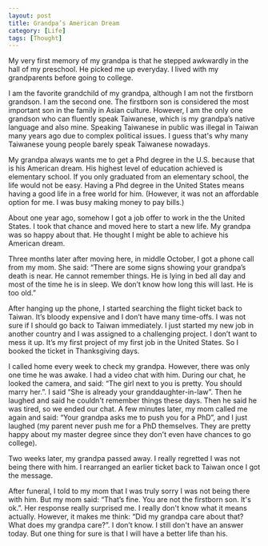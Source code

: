 ```yaml
---
layout: post
title: Grandpa’s American Dream
category: [Life]
tags: [Thought]
---
```


My very first memory of my grandpa is that he stepped awkwardly in the hall of my preschool. He picked me up everyday. I lived with my grandparents before going to college.

I am the favorite grandchild of my grandpa, although I am not the firstborn grandson. I am the second one. The firstborn son is considered the most important son in the family in Asian culture. However, I am the only one grandson who can fluently speak Taiwanese, which is my grandpa’s native language and also mine. Speaking Taiwanese in public was illegal in Taiwan many years ago due to complex political issues. I guess that's why many Taiwanese young people barely speak Taiwanese nowadays.

My grandpa always wants me to get a Phd degree in the U.S. because that is his American dream. His highest level of education achieved is elementary school. If you only graduated from an elementary school, the life would not be easy. Having a Phd degree in the United States means having a good life in a free world for him. (However, it was not an affordable option for me. I was busy making money to pay bills.)

About one year ago, somehow I got a job offer to work in the the United States. I took that chance and moved here to start a new life. My grandpa was so happy about that. He thought I might be able to achieve his American dream.

Three months later after moving here, in middle October, I got a phone call from my mom. She said: “There are some signs showing your grandpa’s death is near. He cannot remember things. He is lying in bed all day and most of the time he is in sleep. We don’t know how long this will last. He is too old.”

After hanging up the phone, I started searching the flight ticket back to Taiwan. It’s bloody expensive and I don’t have many time-offs. I was not sure if I should go back to Taiwan immediately. I just started my new job in another country and I was assigned to a challenging project. I don’t want to mess it up. It’s my first project of my first job in the United States. So I booked the ticket in Thanksgiving days.

I called home every week to check my grandpa. However, there was only one time he was awake. I had a video chat with him. During our chat, he looked the camera, and said: “The girl next to you is pretty. You should marry her.”. I said “She is already your granddaughter-in-law”. Then he laughed and said he couldn't remember things these days. Then he said he was tired, so we ended our chat. A few minutes later, my mom called me again and said: “Your grandpa asks me to push you for a PhD”, and I just laughed (my parent never push me for a PhD themselves. They are pretty happy about my master degree since they don't even have chances to go college).

Two weeks later, my grandpa passed away. I really regretted I was not being there with him. I rearranged an earlier ticket back to Taiwan once I got the message.

After funeral, I told to my mom that I was truly sorry I was not being there with him. But my mom said: “That’s fine. You are not the firstborn son. It's ok.”. Her response really surprised me. I really don't know what it means actually. However, it makes me think: “Did my grandpa care about that? What does my grandpa care?”. I don’t know. I still don't have an answer today. But one thing for sure is that I will have a better life than his.
